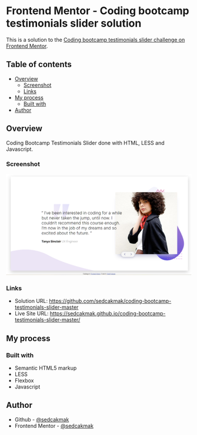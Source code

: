 # Frontend Mentor - Coding bootcamp testimonials slider solution

This is a solution to the [Coding bootcamp testimonials slider challenge on Frontend Mentor](https://www.frontendmentor.io/challenges/coding-bootcamp-testimonials-slider-4FNyLA8JL).

## Table of contents

- [Overview](#overview)
  - [Screenshot](#screenshot)
  - [Links](#links)
- [My process](#my-process)
  - [Built with](#built-with)
- [Author](#author)

## Overview

Coding Bootcamp Testimonials Slider done with HTML, LESS and Javascript.

### Screenshot

![](./screenshot.png)

### Links

- Solution URL: https://github.com/sedcakmak/coding-bootcamp-testimonials-slider-master
- Live Site URL: https://sedcakmak.github.io/coding-bootcamp-testimonials-slider-master/

## My process

### Built with

- Semantic HTML5 markup
- LESS
- Flexbox
- Javascript

## Author

- Github - [@sedcakmak](https://github.com/sedcakmak)
- Frontend Mentor - [@sedcakmak](https://www.frontendmentor.io/profile/sedcakmak)
